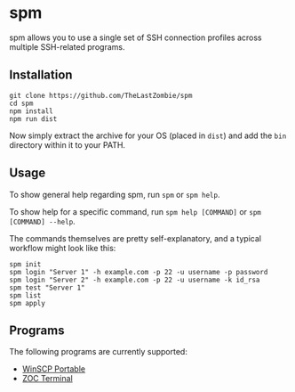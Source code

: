 # spm

spm allows you to use a single set of SSH connection profiles across multiple SSH-related programs.

## Installation

```
git clone https://github.com/TheLastZombie/spm
cd spm
npm install
npm run dist
```

Now simply extract the archive for your OS (placed in `dist`) and add the `bin` directory within it to your PATH.

## Usage

To show general help regarding spm, run `spm` or `spm help`.

To show help for a specific command, run `spm help [COMMAND]` or `spm [COMMAND] --help`.

The commands themselves are pretty self-explanatory, and a typical workflow might look like this:

```
spm init
spm login "Server 1" -h example.com -p 22 -u username -p password
spm login "Server 2" -h example.com -p 22 -u username -k id_rsa
spm test "Server 1"
spm list
spm apply
```

## Programs

The following programs are currently supported:

- [WinSCP Portable](https://winscp.net/)
- [ZOC Terminal](https://www.emtec.com/zoc/)
